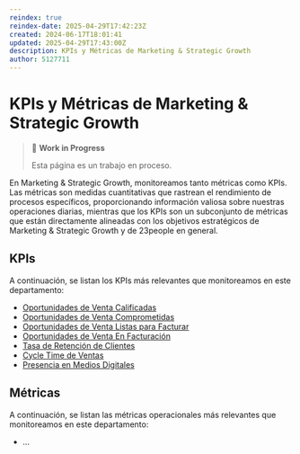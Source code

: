 ```yaml
---
reindex: true
reindex-date: 2025-04-29T17:42:23Z
created: 2024-06-17T18:01:41
updated: 2025-04-29T17:43:00Z
description: KPIs y Métricas de Marketing & Strategic Growth
author: 5127711
---
```


# KPIs y Métricas de Marketing & Strategic Growth

> 🚧 **Work in Progress**
>
> Esta página es un trabajo en proceso.

En Marketing & Strategic Growth, monitoreamos tanto métricas como KPIs. Las métricas son medidas cuantitativas que rastrean el rendimiento  de procesos específicos, proporcionando información valiosa sobre nuestras operaciones diarias, mientras que los KPIs son un subconjunto de métricas que están directamente alineadas con los objetivos estratégicos de Marketing & Strategic Growth y de 23people en general.

## KPIs

A continuación, se listan los KPIs más relevantes que monitoreamos en este departamento:

* [Oportunidades de Venta Calificadas](oportunidades-venta-calificadas)
* [Oportunidades de Venta Comprometidas](oportunidades-venta-comprometidas)
* [Oportunidades de Venta Listas para Facturar](oportunidades-venta-listas-facturar)
* [Oportunidades de Venta En Facturación](oportunidades-venta-en-facturacion)
* [Tasa de Retención de Clientes](tasa-retencion-clientes)
* [Cycle Time de Ventas](cycle-time-ventas)
* [Presencia en Medios Digitales](presencia-medios-digitales)

## Métricas

A continuación, se listan las métricas operacionales más relevantes que monitoreamos en este departamento:

* ...
